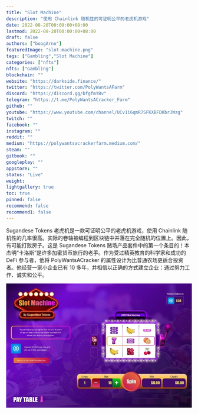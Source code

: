 ```yaml
---
title: "Slot Machine"
description: "使用 Chainlink 随机性的可证明公平的老虎机游戏"
date: 2022-08-20T00:00:00+08:00
lastmod: 2022-08-20T00:00:00+08:00
draft: false
authors: ["boogArno"]
featuredImage: "slot-machine.png"
tags: ["Gambling","Slot Machine"]
categories: ["nfts"]
nfts: ["Gambling"]
blockchain: ""
website: "https://darkside.finance/"
twitter: "https://twitter.com/PolyWantsAFarm"
discord: "https://discord.gg/bfgfmYBv"
telegram: "https://t.me/PolyWantsACracker_Farm"
github: ""
youtube: "https://www.youtube.com/channel/UCv1i6qmR7SFKXBFDKbrJWzg"
twitch: ""
facebook: ""
instagram: ""
reddit: ""
medium: "https://polywantsacrackerfarm.medium.com/"
steam: ""
gitbook: ""
googleplay: ""
appstore: ""
status: "Live"
weight: 
lightgallery: true
toc: true
pinned: false
recommend: false
recommend1: false
---
```

Sugandese Tokens 老虎机是一款可证明公平的老虎机游戏，使用 Chainlink 随机性的几率很高。实际的卷轴被编程到区块链中并落在完全随机的位置上。因此，有可能打败房子。这是 Sugandese Tokens 赌场产品套件中的第一个条目的！本杰明“卡洛斯”是许多加密货币旅行的老手。作为受过精英教育的科学家和成功的 DeFi 参与者，他将 PolyWantsACracker 的属性设计为比普通农场更适合投资者。他经营一家小企业已有 10 多年，并相信以正确的方式建立企业：通过努力工作、诚实和公平。

![slotmachinebysugandesetokens-dapp-gambling-matic-image1_e6a498e9396474bd22ed4fd7fe60767b](slotmachinebysugandesetokens-dapp-gambling-matic-image1_e6a498e9396474bd22ed4fd7fe60767b.png)